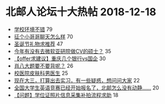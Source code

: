 # 北邮人论坛十大热帖 2018-12-18

- [学校环境不错](https://bbs.byr.cn/article/Talking/6082832) 79
- [征个小哥哥聊天怎么样](https://bbs.byr.cn/article/Friends/1904349) 70
- [圣诞节礼物求推荐](https://bbs.byr.cn/article/Feeling/3094275) 47
- [今年有没有去微软亚研院做CV的硕士？](https://bbs.byr.cn/article/Job/2010860) 35
- [【offer求建议】重庆几个银行vs国企](https://bbs.byr.cn/article/Chongqing/24892) 30
- [肖八大题要不要背呢？](https://bbs.byr.cn/article/AimGraduate/1154046) 26
- [校医院皮肤科男医生](https://bbs.byr.cn/article/Health/214449) 25
- [现在大三，打算出去实习，有一些疑惑，想问问大家](https://bbs.byr.cn/article/WorkLife/1113703) 22
- [全国大学生英语竞赛已经开始报名了，北邮怎么没有动静……](https://bbs.byr.cn/article/BYRatSH/6444) 20
- [【问题】学位证照片信息采集补拍流程求助](https://bbs.byr.cn/article/StudyShare/189016) 18


